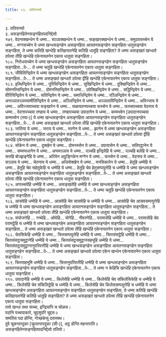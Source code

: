 ```yaml
---
title: ०३. ततियनयो

---
```

३. ततियनयो  
३. असङ्गहितेनसङ्गहितपदनिद्देसो  
१७९. वेदनाक्खन्धेन ये धम्मा… सञ्ञाक्खन्धेन ये धम्मा… सङ्खारक्खन्धेन ये धम्मा… समुदयसच्चेन ये धम्मा… मग्गसच्चेन ये धम्मा खन्धसङ्गहेन असङ्गहिता आयतनसङ्गहेन सङ्गहिता धातुसङ्गहेन सङ्गहिता, ते धम्मा कतिहि खन्धेहि कतिहायतनेहि कतिहि धातूहि सङ्गहिता? ते धम्मा असङ्खतं खन्धतो ठपेत्वा तीहि खन्धेहि एकेनायतनेन एकाय धातुया सङ्गहिता।  
१८०. निरोधसच्चेन ये धम्मा खन्धसङ्गहेन असङ्गहिता आयतनसङ्गहेन सङ्गहिता धातुसङ्गहेन सङ्गहिता…पे॰… ते धम्मा चतूहि खन्धेहि एकेनायतनेन एकाय धातुया सङ्गहिता।  
१८१. जीवितिन्द्रियेन ये धम्मा खन्धसङ्गहेन असङ्गहिता आयतनसङ्गहेन सङ्गहिता धातुसङ्गहेन सङ्गहिता…पे॰… ते धम्मा असङ्खतं खन्धतो ठपेत्वा द्वीहि खन्धेहि एकेनायतनेन एकाय धातुया सङ्गहिता।  
१८२. इत्थिन्द्रियेन ये धम्मा… पुरिसिन्द्रियेन ये धम्मा… सुखिन्द्रियेन ये धम्मा… दुक्खिन्द्रियेन ये धम्मा… सोमनस्सिन्द्रियेन ये धम्मा… दोमनस्सिन्द्रियेन ये धम्मा… उपेक्खिन्द्रियेन ये धम्मा… सद्धिन्द्रियेन ये धम्मा… वीरियिन्द्रियेन ये धम्मा… सतिन्द्रियेन ये धम्मा… समाधिन्द्रियेन ये धम्मा… पञ्ञिन्द्रियेन ये धम्मा… अनञ्ञातञ्ञस्सामीतिन्द्रियेन ये धम्मा… अञ्ञिन्द्रियेन ये धम्मा… अञ्ञाताविन्द्रियेन ये धम्मा… अविज्जाय ये धम्मा… अविज्जापच्चया सङ्खारेन ये धम्मा… सळायतनपच्चया फस्सेन ये धम्मा… फस्सपच्चया वेदनाय ये धम्मा… वेदनापच्चया तण्हाय ये धम्मा… तण्हापच्चया उपादानेन ये धम्मा… कम्मभवेन [उपादानपच्चया कम्मभवेन (स्या॰)] ये धम्मा खन्धसङ्गहेन असङ्गहिता आयतनसङ्गहेन सङ्गहिता धातुसङ्गहेन सङ्गहिता…पे॰… ते धम्मा असङ्खतं खन्धतो ठपेत्वा तीहि खन्धेहि एकेनायतनेन एकाय धातुया सङ्गहिता।  
१८३. जातिया ये धम्मा… जराय ये धम्मा… मरणेन ये धम्मा… झानेन ये धम्मा खन्धसङ्गहेन असङ्गहिता आयतनसङ्गहेन सङ्गहिता धातुसङ्गहेन सङ्गहिता…पे॰… ते धम्मा असङ्खतं खन्धतो ठपेत्वा द्वीहि खन्धेहि एकेनायतनेन एकाय धातुया सङ्गहिता।  
१८४. सोकेन ये धम्मा… दुक्खेन ये धम्मा… दोमनस्सेन ये धम्मा… उपायासेन ये धम्मा… सतिपट्ठानेन ये धम्मा… सम्मप्पधानेन ये धम्मा… अप्पमञ्ञाय ये धम्मा… पञ्चहि इन्द्रियेहि ये धम्मा… पञ्चहि बलेहि ये धम्मा… सत्तहि बोज्झङ्गेहि ये धम्मा… अरियेन अट्ठङ्गिकेन मग्गेन ये धम्मा… फस्सेन ये धम्मा… वेदनाय ये धम्मा… सञ्ञाय ये धम्मा… चेतनाय ये धम्मा… अधिमोक्खेन ये धम्मा… मनसिकारेन ये धम्मा… हेतूहि धम्मेहि ये धम्मा… हेतूहि चेव सहेतुकेहि च धम्मेहि ये धम्मा… हेतूहि चेव हेतुसम्पयुत्तेहि च धम्मेहि ये धम्मा खन्धसङ्गहेन असङ्गहिता आयतनसङ्गहेन सङ्गहिता धातुसङ्गहेन सङ्गहिता…पे॰… ते धम्मा असङ्खतं खन्धतो ठपेत्वा तीहि खन्धेहि एकेनायतनेन एकाय धातुया सङ्गहिता।  
१८५. अप्पच्चयेहि धम्मेहि ये धम्मा… असङ्खतेहि धम्मेहि ये धम्मा खन्धसङ्गहेन असङ्गहिता आयतनसङ्गहेन सङ्गहिता धातुसङ्गहेन सङ्गहिता…पे॰… ते धम्मा चतूहि खन्धेहि एकेनायतनेन एकाय धातुया सङ्गहिता।  
१८६. आसवेहि धम्मेहि ये धम्मा… आसवेहि चेव सासवेहि च धम्मेहि ये धम्मा… आसवेहि चेव आसवसम्पयुत्तेहि च धम्मेहि ये धम्मा खन्धसङ्गहेन असङ्गहिता आयतनसङ्गहेन सङ्गहिता धातुसङ्गहेन सङ्गहिता… ते धम्मा असङ्खतं खन्धतो ठपेत्वा तीहि खन्धेहि एकेनायतनेन एकाय धातुया सङ्गहिता।  
१८७. संयोजनेहि … गन्थेहि… ओघेहि… योगेहि… नीवरणेहि… परामासेहि धम्मेहि ये धम्मा… परामासेहि चेव परामट्ठेहि च धम्मेहि ये धम्मा खन्धसङ्गहेन असङ्गहिता आयतनसङ्गहेन सङ्गहिता धातुसङ्गहेन सङ्गहिता… ते धम्मा असङ्खतं खन्धतो ठपेत्वा तीहि खन्धेहि एकेनायतनेन एकाय धातुया सङ्गहिता।  
१८८. चेतसिकेहि धम्मेहि ये धम्मा… चित्तसम्पयुत्तेहि धम्मेहि ये धम्मा… चित्तसंसट्ठेहि धम्मेहि ये धम्मा… चित्तसंसट्ठसमुट्ठानेहि धम्मेहि ये धम्मा… चित्तसंसट्ठसमुट्ठानसहभूहि धम्मेहि ये धम्मा… चित्तसंसट्ठसमुट्ठानानुपरिवत्तीहि धम्मेहि ये धम्मा खन्धसङ्गहेन असङ्गहिता आयतनसङ्गहेन सङ्गहिता धातुसङ्गहेन सङ्गहिता…पे॰… ते धम्मा असङ्खतं खन्धतो ठपेत्वा एकेन खन्धेन एकेनायतनेन एकाय धातुया सङ्गहिता।  
१८९. चित्तसहभूमि धम्मेहि ये धम्मा… चित्तानुपरिवत्तीहि धम्मेहि ये धम्मा खन्धसङ्गहेन असङ्गहिता आयतनसङ्गहेन सङ्गहिता धातुसङ्गहेन सङ्गहिता…पे॰… ते धम्मा न केहिचि खन्धेहि एकेनायतनेन एकाय धातुया सङ्गहिता।  
१९०. उपादानेहि धम्मेहि ये धम्मा… किलेसेहि धम्मेहि ये धम्मा… किलेसेहि चेव संकिलेसिकेहि च धम्मेहि ये धम्मा… किलेसेहि चेव संकिलिट्ठेहि च धम्मेहि ये धम्मा… किलेसेहि चेव किलेससम्पयुत्तेहि च धम्मेहि ये धम्मा खन्धसङ्गहेन असङ्गहिता आयतनसङ्गहेन सङ्गहिता धातुसङ्गहेन सङ्गहिता, ते धम्मा कतिहि खन्धेहि कतिहायतनेहि कतिहि धातूहि सङ्गहिता? ते धम्मा असङ्खतं खन्धतो ठपेत्वा तीहि खन्धेहि एकेनायतनेन एकाय धातुया सङ्गहिता।  
तयो खन्धा तथा सच्चा, इन्द्रियानि च सोळस।  
पदानि पच्चयाकारे, चुद्दसूपरि चुद्दस॥  
समतिंस पदा होन्ति, गोच्छकेसु दसस्वथ।  
दुवे चूळन्तरदुका [चुल्लन्तरदुका (सी॰)], अट्ठ होन्ति महन्तराति॥  
असङ्गहितेनसङ्गहितपदनिद्देसो ततियो।  